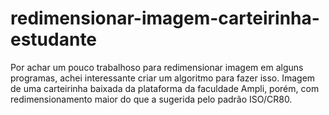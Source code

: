 # redimensionar-imagem-carteirinha-estudante
Por achar um pouco trabalhoso para redimensionar imagem em alguns programas, achei interessante criar um algoritmo para fazer isso. Imagem de uma carteirinha baixada da plataforma da faculdade Ampli, porém, com redimensionamento maior do que a sugerida pelo padrão ISO/CR80. 
